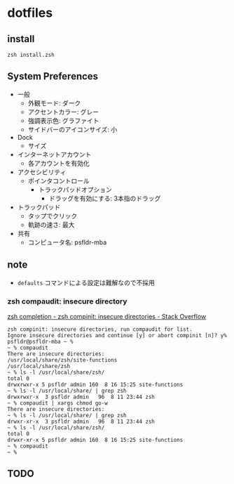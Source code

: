 # dotfiles

## install

```
zsh install.zsh
```

## System Preferences

- 一般
    - 外観モード: ダーク
    - アクセントカラー: グレー
    - 強調表示色: グラファイト
    - サイドバーのアイコンサイズ: 小
- Dock
    - サイズ
- インターネットアカウント
    - 各アカウントを有効化
- アクセシビリティ
    - ポインタコントロール
        - トラックパッドオプション
            - ドラッグを有効にする: 3本指のドラッグ
- トラックパッド
    - タップでクリック
    - 軌跡の速さ: 最大
- 共有
    - コンピュータ名: psfldr-mba

## note

- `defaults` コマンドによる設定は難解なので不採用

### zsh compaudit: insecure directory

[zsh completion - zsh compinit: insecure directories - Stack Overflow](
https://stackoverflow.com/questions/13762280/zsh-compinit-insecure-directories
)

```
zsh compinit: insecure directories, run compaudit for list.
Ignore insecure directories and continue [y] or abort compinit [n]? y%                                                                                                      psfldr@psfldr-mba ~ %
~ % compaudit
There are insecure directories:
/usr/local/share/zsh/site-functions
/usr/local/share/zsh
~ % ls -l /usr/local/share/zsh/
total 0
drwxrwxr-x 5 psfldr admin 160  8 16 15:25 site-functions
~ % ls -l /usr/local/share/ | grep zsh
drwxrwxr-x  3 psfldr admin   96  8 11 23:44 zsh
~ % compaudit | xargs chmod go-w
There are insecure directories:
~ % ls -l /usr/local/share/ | grep zsh
drwxr-xr-x  3 psfldr admin   96  8 11 23:44 zsh
~ % ls -l /usr/local/share/zsh/
total 0
drwxr-xr-x 5 psfldr admin 160  8 16 15:25 site-functions
~ % compaudit
~ %
```

## TODO




